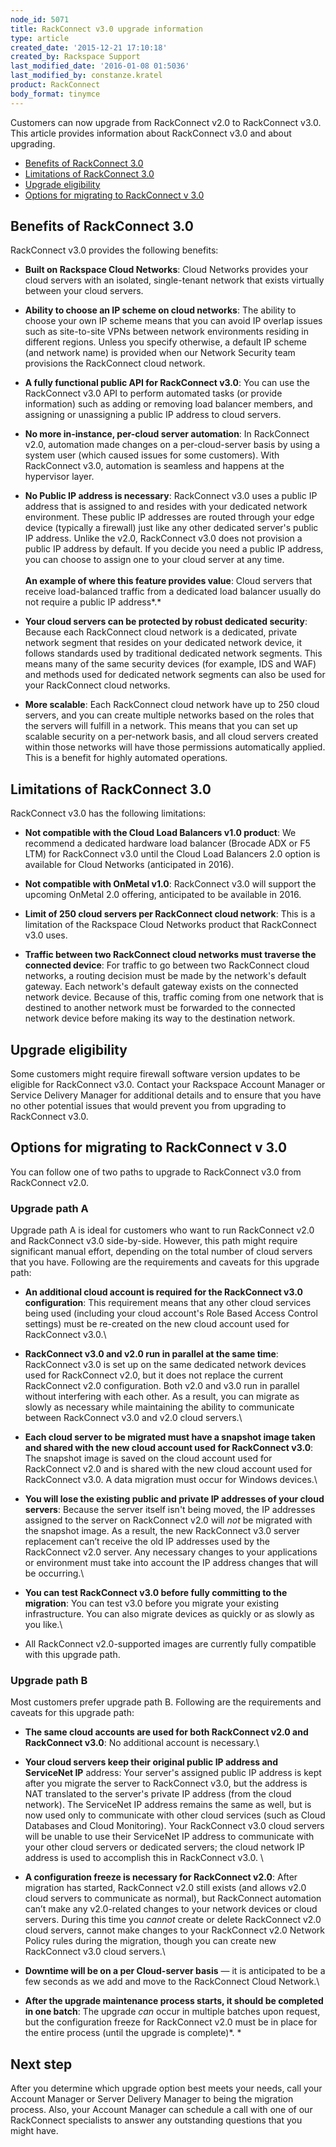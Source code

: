 ```yaml
---
node_id: 5071
title: RackConnect v3.0 upgrade information
type: article
created_date: '2015-12-21 17:10:18'
created_by: Rackspace Support
last_modified_date: '2016-01-08 01:5036'
last_modified_by: constanze.kratel
product: RackConnect
body_format: tinymce
---
```


Customers can now upgrade from RackConnect v2.0 to RackConnect v3.0.
This article provides information about RackConnect v3.0 and about
upgrading.

-   [Benefits of RackConnect 3.0](#benefits)
-   [Limitations of RackConnect 3.0](#limitations)
-   [Upgrade eligibility](#upgradeeligibility)
-   [Options for migrating to RackConnect v 3.0](#migrationoptions)

Benefits of RackConnect 3.0
---------------------------

RackConnect v3.0 provides the following benefits:

-   **Built on Rackspace Cloud Networks**: Cloud Networks provides your
    cloud servers with an isolated, single-tenant network that exists
    virtually between your cloud servers.

-   **Ability to choose an IP scheme on cloud networks**: The ability to
    choose your own IP scheme means that you can avoid IP overlap issues
    such as site-to-site VPNs between network environments residing in
    different regions. Unless you specify otherwise, a default IP scheme
    (and network name) is provided when our Network Security team
    provisions the RackConnect cloud network.

-   **A fully functional public API for RackConnect v3.0**: You can use
    the RackConnect v3.0 API to perform automated tasks (or provide
    information) such as adding or removing load balancer members, and
    assigning or unassigning a public IP address to cloud servers.

-   **No more in-instance, per-cloud server automation**: In RackConnect
    v2.0, automation made changes on a per-cloud-server basis by using a
    system user (which caused issues for some customers). With
    RackConnect v3.0, automation is seamless and happens at the
    hypervisor layer. 

-   **No Public IP address is necessary**: RackConnect v3.0 uses a
    public IP address that is assigned to and resides with your
    dedicated network environment. These public IP addresses are routed
    through your edge device (typically a firewall) just like any other
    dedicated server's public IP address. Unlike the v2.0, RackConnect
    v3.0 does not provision a public IP address by default. If you
    decide you need a public IP address, you can choose to assign one to
    your cloud server at any time.  \
     \
     **An example of where this feature provides value**: Cloud servers
    that receive load-balanced traffic from a dedicated load balancer
    usually do not require a public IP address*.*

-   **Your cloud servers can be protected by robust dedicated
    security**: Because each RackConnect cloud network is a dedicated,
    private network segment that resides on your dedicated network
    device, it follows standards used by traditional dedicated network
    segments. This means many of the same security devices (for example,
    IDS and WAF) and methods used for dedicated network segments can
    also be used for your RackConnect cloud networks.

-   **More scalable**: Each RackConnect cloud network have up to 250
    cloud servers, and you can create multiple networks based on the
    roles that the servers will fulfill in a network. This means that
    you can set up scalable security on a per-network basis, and all
    cloud servers created within those networks will have those
    permissions automatically applied. This is a benefit for highly
    automated operations.

Limitations of RackConnect 3.0
------------------------------

RackConnect v3.0 has the following limitations:

-   **Not compatible with the Cloud Load Balancers v1.0 product**: We
    recommend a dedicated hardware load balancer (Brocade ADX or F5 LTM)
    for RackConnect v3.0 until the Cloud Load Balancers 2.0 option is
    available for Cloud Networks (anticipated in 2016).

-   **Not compatible with OnMetal v1.0**: RackConnect v3.0 will support
    the upcoming OnMetal 2.0 offering, anticipated to be available in
    2016.

-   **Limit of 250 cloud servers per RackConnect cloud network**: This
    is a limitation of the Rackspace Cloud Networks product that
    RackConnect v3.0 uses.

-   **Traffic between two RackConnect cloud networks must traverse the
    connected device**: For traffic to go between two RackConnect cloud
    networks, a routing decision must be made by the network's default
    gateway. Each network's default gateway exists on the connected
    network device. Because of this, traffic coming from one network
    that is destined to another network must be forwarded to the
    connected network device before making its way to the destination
    network.

Upgrade eligibility
-------------------

Some customers might require firewall software version updates to be
eligible for RackConnect v3.0.  Contact your Rackspace Account Manager
or Service Delivery Manager for additional details and to ensure that
you have no other potential issues that would prevent you from upgrading
to RackConnect v3.0.

Options for migrating to RackConnect v 3.0
------------------------------------------

You can follow one of two paths to upgrade to RackConnect v3.0 from
RackConnect v2.0.

### **Upgrade path A**

Upgrade path A is ideal for customers who want to run RackConnect v2.0
and RackConnect v3.0 side-by-side. However, this path might require
significant manual effort, depending on the total number of cloud
servers that you have. Following are the requirements and caveats for
this upgrade path: 

-   **An additional cloud account is required for the RackConnect v3.0
    configuration**: This requirement means that any other cloud
    services being used (including your cloud account's Role Based
    Access Control settings) must be re-created on the new cloud account
    used for RackConnect v3.0.\
      
-   **RackConnect v3.0 and v2.0 run in parallel at the same time**:
    RackConnect v3.0 is set up on the same dedicated network devices
    used for RackConnect v2.0, but it does not replace the current
    RackConnect v2.0 configuration. Both v2.0 and v3.0 run in parallel
    without interfering with each other. As a result, you can migrate as
    slowly as necessary while maintaining the ability to communicate
    between RackConnect v3.0 and v2.0 cloud servers.\
      
-   **Each cloud server to be migrated must have a snapshot image taken
    and shared with the new cloud account used for RackConnect v3.0**:
    The snapshot image is saved on the cloud account used for
    RackConnect v2.0 and is shared with the new cloud account used for
    RackConnect v3.0. A data migration must occur for Windows devices.\
      
-   **You will lose the existing public and private IP addresses of your
    cloud servers**: Because the server itself isn't being moved, the IP
    addresses assigned to the server on RackConnect v2.0 will *not* be
    migrated with the snapshot image. As a result, the new RackConnect
    v3.0 server replacement can&rsquo;t receive the old IP addresses used by
    the RackConnect v2.0 server. Any necessary changes to your
    applications or environment must take into account the IP address
    changes that will be occurring.\
      
-   **You can test RackConnect v3.0 before fully committing to the
    migration**: You can test v3.0 before you migrate your
    existing infrastructure. You can also migrate devices as quickly
    or as slowly as you like.\
      
-   All RackConnect v2.0-supported images are currently fully compatible
    with this upgrade path.

### **Upgrade path B**

Most customers prefer upgrade path B.  Following are the requirements
and caveats for this upgrade path:

-   **The same cloud accounts are used for both RackConnect v2.0 and
    RackConnect v3.0**: No additional account is necessary.\
      
-   **Your cloud servers keep their original public IP address and
    ServiceNet IP** address: Your server's assigned public IP address is
    kept after you migrate the server to RackConnect v3.0, but the
    address is NAT translated to the server's private IP address (from
    the  cloud network). The ServiceNet IP address remains the same as
    well, but is now used only to communicate with other cloud services
    (such as Cloud Databases and Cloud Monitoring). Your RackConnect
    v3.0 cloud servers will be unable to use their ServiceNet IP address
    to communicate with your other cloud servers or dedicated servers;
    the cloud network IP address is used to accomplish this in
    RackConnect v3.0. \
      
-   **A configuration freeze is necessary for RackConnect v2.0**: After
    migration has started, RackConnect v2.0 still exists (and allows
    v2.0 cloud servers to communicate as normal), but RackConnect
    automation can&rsquo;t make any v2.0-related changes to your network
    devices or cloud servers. During this time you *cannot* create or
    delete RackConnect v2.0 cloud servers, cannot make changes to your
    RackConnect v2.0 Network Policy rules during the migration, though
    you can create new RackConnect v3.0 cloud servers.\
      
-   **Downtime will be on a per Cloud-server basis** &mdash; it is anticipated
    to be a few seconds as we add and move to the RackConnect Cloud
    Network.\
      
-   **After the upgrade maintenance process starts, it should be
    completed in one batch**: The upgrade *can* occur in multiple
    batches upon request, but the configuration freeze for RackConnect
    v2.0 must be in place for the entire process (until the upgrade is
    complete)*. *

Next step
---------

After you determine which upgrade option best meets your needs, call
your Account Manager or Server Delivery Manager to being the migration
process. Also, your Account Manager can schedule a call with one of our
RackConnect specialists to answer any outstanding questions that you
might have.


